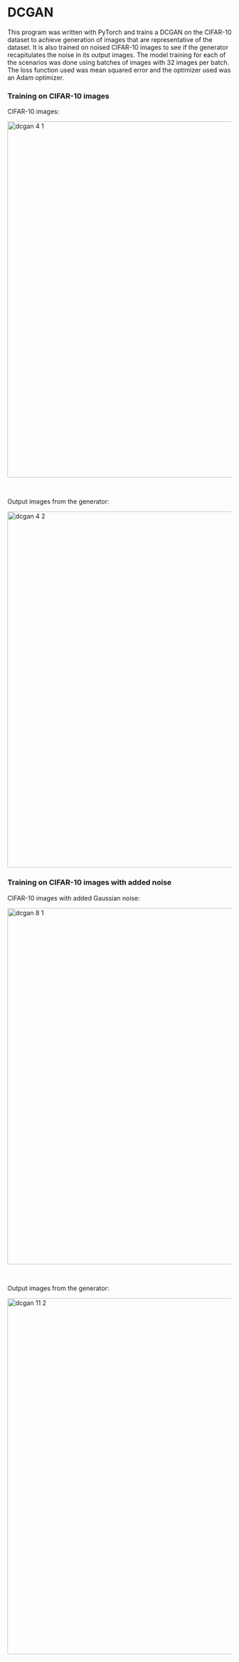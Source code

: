 # DCGAN

This program was written with PyTorch and trains a DCGAN on the CIFAR-10 dataset to achieve generation of images that are representative of the dataset. It is also trained on noised CIFAR-10 images to see if the generator recapitulates the noise in its output images. The model training for each of the scenarios was done using batches of images with 32 images per batch. The loss function used was mean squared error and the optimizer used was an Adam optimizer.

### Training on CIFAR-10 images

CIFAR-10 images:

<img width="800" alt="dcgan 4 1" src="https://github.com/mclaughlinryan/DCGAN/assets/150348966/8684d357-b810-497b-928d-5cd51135ccd2">

&nbsp;

Output images from the generator:

<img width="800" alt="dcgan 4 2" src="https://github.com/mclaughlinryan/DCGAN/assets/150348966/20ae09f1-ce38-469e-b470-460306eed835">

### Training on CIFAR-10 images with added noise

CIFAR-10 images with added Gaussian noise:

<img width="800" alt="dcgan 8 1" src="https://github.com/mclaughlinryan/DCGAN/assets/150348966/35ea7ece-5b6a-4e8b-a180-8f774343d2b3">

&nbsp;

Output images from the generator:

<img width="800" alt="dcgan 11 2" src="https://github.com/mclaughlinryan/DCGAN/assets/150348966/1c98bbed-dc45-49fa-b667-9933873b74aa">
